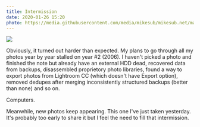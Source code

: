 ```yaml
---
title: Intermission
date: 2020-01-26 15:20
photo: https://media.githubusercontent.com/media/mikesub/mikesub.net/master/photos/flower_thrower.jpeg
---
```


![](https://media.githubusercontent.com/media/mikesub/mikesub.net/master/photos/flower_thrower.jpeg)

Obviously, it turned out harder than expected. My plans to go through all my photos year by year stalled on year #2 (2006).
I haven't picked a photo and finished the note but already have an external HDD dead, recovered data from backups, 
disassembled proprietory photo libraries, found a way to export photos from Lightroom CC (which doesn't have Export 
option), removed dedupes after merging inconsistently structured backups (better than none) and so on.

Computers.

Meanwhile, new photos keep appearing. This one I've just taken yesterday. It's probably too early to share it
but I feel the need to fill that intermission.
